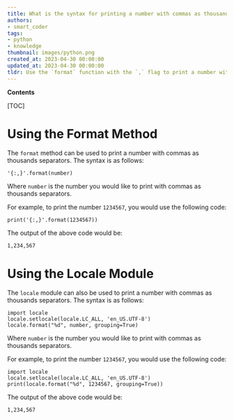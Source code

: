 ```yaml
---
title: What is the syntax for printing a number with commas as thousands separators?
authors:
- smart_coder
tags:
- python
- knowledge
thumbnail: images/python.png
created_at: 2023-04-30 00:00:00
updated_at: 2023-04-30 00:00:00
tldr: Use the `format` function with the `,` flag to print a number with commas as thousands separators in Python.
---
```


**Contents**

[TOC]

# Using the Format Method

The `format` method can be used to print a number with commas as thousands separators. The syntax is as follows:

```
'{:,}'.format(number)
```

Where `number` is the number you would like to print with commas as thousands separators. 

For example, to print the number `1234567`, you would use the following code:

```
print('{:,}'.format(1234567))
```

The output of the above code would be: 

`1,234,567`

# Using the Locale Module

The `locale` module can also be used to print a number with commas as thousands separators. The syntax is as follows:

```
import locale
locale.setlocale(locale.LC_ALL, 'en_US.UTF-8')
locale.format("%d", number, grouping=True)
```

Where `number` is the number you would like to print with commas as thousands separators. 

For example, to print the number `1234567`, you would use the following code:

```
import locale
locale.setlocale(locale.LC_ALL, 'en_US.UTF-8')
print(locale.format("%d", 1234567, grouping=True))
```

The output of the above code would be: 

`1,234,567`
